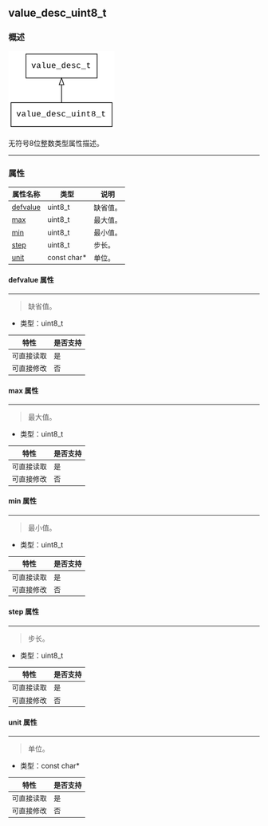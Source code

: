 ## value\_desc\_uint8\_t
### 概述
![image](images/value_desc_uint8_t_0.png)

无符号8位整数类型属性描述。

----------------------------------
### 属性
<p id="value_desc_uint8_t_properties">

| 属性名称 | 类型 | 说明 | 
| -------- | ----- | ------------ | 
| <a href="#value_desc_uint8_t_defvalue">defvalue</a> | uint8\_t | 缺省值。 |
| <a href="#value_desc_uint8_t_max">max</a> | uint8\_t | 最大值。 |
| <a href="#value_desc_uint8_t_min">min</a> | uint8\_t | 最小值。 |
| <a href="#value_desc_uint8_t_step">step</a> | uint8\_t | 步长。 |
| <a href="#value_desc_uint8_t_unit">unit</a> | const char* | 单位。 |
#### defvalue 属性
-----------------------
> <p id="value_desc_uint8_t_defvalue">缺省值。


* 类型：uint8\_t

| 特性 | 是否支持 |
| -------- | ----- |
| 可直接读取 | 是 |
| 可直接修改 | 否 |
#### max 属性
-----------------------
> <p id="value_desc_uint8_t_max">最大值。


* 类型：uint8\_t

| 特性 | 是否支持 |
| -------- | ----- |
| 可直接读取 | 是 |
| 可直接修改 | 否 |
#### min 属性
-----------------------
> <p id="value_desc_uint8_t_min">最小值。


* 类型：uint8\_t

| 特性 | 是否支持 |
| -------- | ----- |
| 可直接读取 | 是 |
| 可直接修改 | 否 |
#### step 属性
-----------------------
> <p id="value_desc_uint8_t_step">步长。


* 类型：uint8\_t

| 特性 | 是否支持 |
| -------- | ----- |
| 可直接读取 | 是 |
| 可直接修改 | 否 |
#### unit 属性
-----------------------
> <p id="value_desc_uint8_t_unit">单位。


* 类型：const char*

| 特性 | 是否支持 |
| -------- | ----- |
| 可直接读取 | 是 |
| 可直接修改 | 否 |
